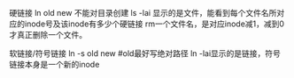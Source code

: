 
硬链接
ln old new 不能对目录创建
ls -lai 显示的是文件，能看到每个文件名所对应的inode号及该inode有多少个硬链接
rm一个文件名，是对应inode减1，减到0才真正删除一个文件。 


软链接/符号链接
ln -s old new   #old最好写绝对路径
ln -lai显示的是链接，符号链接本身是一个新的inode